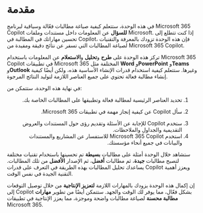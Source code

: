 # مقدمة

في هذه الوحدة، ستتعلم كيفية صياغة مطالبات فعّالة وسياقية لبرنامج Microsoft 365 Copilot <b>للسؤال</b> عن المعلومات داخل مستندات وملفات Microsoft. إذا كنت تتطلع إلى تحسين مهاراتك في المطالبة في Copilot، فإن هذه الوحدة تزودك بالمعرفة والتقنيات لصياغة المطالبات التي تسفر عن نتائج دقيقة ومفيدة من Microsoft 365 Copilot.

تركز هذه الوحدة على <b>طرح</b> و<b>تحليل</b> و<b>الاستعلام</b> عن المعلومات باستخدام Microsoft 365 Copilot في تطبيقات Microsoft 365 المختلفة مثل <b>Word</b> و<b>PowerPoint</b> و<b>Teams</b> و<b>Outlook</b> وغيرها. ستتعلم كيفية استخدام قدرات الإنشاء الأساسية هذه، ولكن أيضًا كيفية إنشاء مطالبة فعالة تحتوي على جميع العناصر اللازمة لتوليد النتائج المرجوة.

في نهاية هذه الوحدة، ستتمكن من:

<ol dir='rtl'>
<li>
تحديد العناصر الرئيسية لمطالبة فعالة وتطبيقها على المطالبات الخاصة بك.
</li>
<li>

سأل Copilot عن كيفية إنجاز مهمة في تطبيقات Microsoft 365.
</li>
<li>
ستخدم Copilot للإجابة عن الأسئلة وتقديم رؤى حول المستندات والعروض التقديمية والجداول والملاحظات.
</li>
<li>
استخدم Microsoft 365 Copilot للاستفسار عن المشاريع والمستندات والبيانات في جميع أنحاء مؤسستك.
</li>
</ol>

ستشاهد خلال الوحدة أمثلة على مطالبات <b>بسيطة</b> تم تحسينها باستخدام تقنيات مختلفة لتصبح مطالبات <b>جيدة</b>، ثم مطالبات <b>أفضل</b>، ثم الإصدار <b>الأفضل</b> من تلك المطالبات. يساعدك تحليل المطالبات بهذه الطريقة في التعرف على قدرات Copilot ويعزز أهمية التقنية الجيدة في نفس الوقت.

إن إكمال هذه الوحدة يزودك بالمهارات اللازمة <b>لتعزيز الإنتاجية</b> من خلال توصيل التوقعات إلى Copilot بشكل فعّال، مما يوفر لك الوقت والجهد. ستتمكن أيضًا من تطوير <b>مهارات مطالبة محسنة</b> لصياغة مطالبات واضحة وموجزة، مما يعزز الإنتاجية في تطبيقات Microsoft 365.
